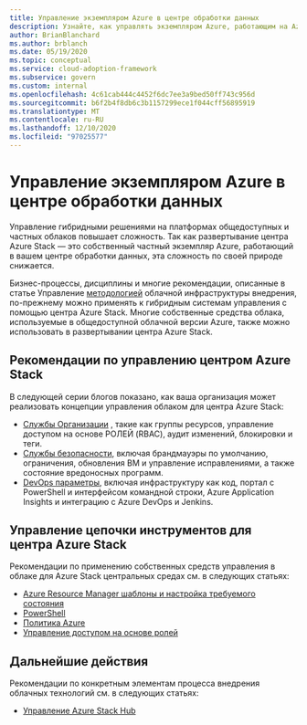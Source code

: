 ```yaml
---
title: Управление экземпляром Azure в центре обработки данных
description: Узнайте, как управлять экземпляром Azure, работающим на Azure Stack концентраторе данных.
author: BrianBlanchard
ms.author: brblanch
ms.date: 05/19/2020
ms.topic: conceptual
ms.service: cloud-adoption-framework
ms.subservice: govern
ms.custom: internal
ms.openlocfilehash: 4c61cab444c4452f6dc7ee3a9bed50ff743c956d
ms.sourcegitcommit: b6f2b4f8db6c3b1157299ece1f044cff56895919
ms.translationtype: MT
ms.contentlocale: ru-RU
ms.lasthandoff: 12/10/2020
ms.locfileid: "97025577"
---
```

# <a name="govern-an-azure-instance-in-your-datacenter"></a>Управление экземпляром Azure в центре обработки данных

Управление гибридными решениями на платформах общедоступных и частных облаков повышает сложность. Так как развертывание центра Azure Stack — это собственный частный экземпляр Azure, работающий в вашем центре обработки данных, эта сложность по своей природе снижается.

Бизнес-процессы, дисциплины и многие рекомендации, описанные в статье Управление [методологией](../../govern/index.md) облачной инфраструктуры внедрения, по-прежнему можно применять к гибридным системам управления с помощью центра Azure Stack. Многие собственные средства облака, используемые в общедоступной облачной версии Azure, также можно использовать в развертывании центра Azure Stack.

## <a name="azure-stack-hub-governance-considerations"></a>Рекомендации по управлению центром Azure Stack

В следующей серии блогов показано, как ваша организация может реализовать концепции управления облаком для центра Azure Stack:

- [Службы Организации](https://azure.microsoft.com/blog/azure-stack-iaas-part-seven/) , такие как группы ресурсов, управление доступом на основе РОЛЕЙ (RBAC), аудит изменений, блокировки и теги.
- [Службы безопасности](https://azure.microsoft.com/blog/azure-stack-iaas-part-four/), включая брандмауэры по умолчанию, ограничения, обновления ВМ и управление исправлениями, а также состояние вредоносных программ.
- [DevOps параметры](https://azure.microsoft.com/blog/azure-stack-iaas-part-seven-2/), включая инфраструктуру как код, портал с PowerShell и интерфейсом командной строки, Azure Application Insights и интеграцию с Azure DevOps и Jenkins.

## <a name="governance-toolchain-for-azure-stack-hub"></a>Управление цепочки инструментов для центра Azure Stack

Рекомендации по применению собственных средств управления в облаке для Azure Stack центральных средах см. в следующих статьях:

- [Azure Resource Manager шаблоны и настройка требуемого состояния](/azure-stack/user/azure-stack-arm-templates?view=azs-2002)
- [PowerShell](/azure-stack/user/azure-stack-powershell-overview?view=azs-2002)
- [Политика Azure](/azure-stack/user/azure-stack-policy-module?view=azs-2002)
- [Управление доступом на основе ролей](/azure-stack/user/azure-stack-manage-permissions?view=azs-2002)

## <a name="next-steps"></a>Дальнейшие действия

Рекомендации по конкретным элементам процесса внедрения облачных технологий см. в следующих статьях:

- [Управление Azure Stack Hub](./manage.md)
